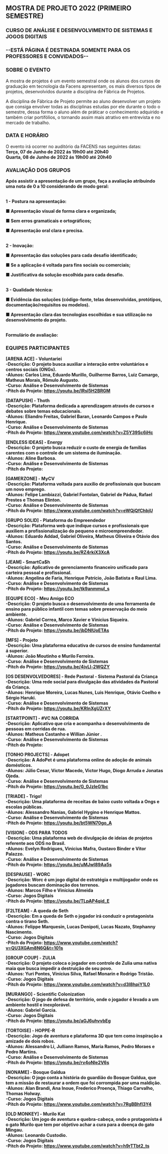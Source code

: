 ## MOSTRA DE PROJETO 2022 (PRIMEIRO SEMESTRE)
### CURSO DE ANÁLISE E DESENVOLVIMENTO DE SISTEMAS E JOGOS DIGITAIS

### --ESTÁ PÁGINA É DESTINADA SOMENTE PARA OS PROFESSORES E CONVIDADOS--

### SOBRE O EVENTO
A mostra de projetos é um evento semestral onde os alunos dos cursos de graduação em tecnologia da Facens apresentam, os mais diversos tipos de projetos, desenvolvidos durante a disciplina de Fábrica de Projetos.

A disciplina de Fábrica de Projeto permite ao aluno desenvolver um projeto que consiga envolver todas as disciplinas estudas por ele durante o todo o semestre, dessa forma o aluno além de práticar o conhecimento adquirido e também criar portifólios, o tornando assim mais atrativo em entrevista e no mercado de trabalho.

### DATA E HORÁRIO
O evento irá ocorrer no auditório da FACENS nas seguintes datas:
<br><b>Terça, 07 de Junho de 2022 ás 19h00 até 20h40
<br>Quarta, 08 de Junho de 2022 ás 19h00 até 20h40<b>
  
### AVALIAÇÃO DOS GRUPOS

Após assistir a apresentação de um grupo, faça a avaliação atribuindo uma nota de 0 a 10 considerando de modo geral:

<br><b>1 - Postura na apresentação:
  
■ Apresentação visual de forma clara e organizada;
  
■ Sem erros gramaticais e ortográficos;
  
■ Apresentação oral clara e precisa.

<br><b>2 - Inovação:
  
■ Apresentação das soluções para cada desafio identificado;
  
■ Se a aplicação é voltada para fins sociais ou comerciais; 
  
■ Justificativa da solução escolhida para cada desafio.

<br><b>3 - Qualidade técnica:
  
■ Evidência das soluções (código-fonte, telas desenvolvidas, protótipos, documentação/requisitos ou modelos).
  
■ Apresentação clara das tecnologias escolhidas e sua utilização no desenvolvimento do projeto.

<b><br>Formulário de avaliação:

### EQUIPES PARTICIPANTES
 
[ARENA ACE] - Voluntariei
<br>-Descrição: O projeto busca auxiliar a interação entre voluntários e centros sociais (ONGs).
<br>-Alunos: Carlos Lima, Eduardo Murillo, Guilherme Barros, Luiz Camargo, Matheus Morais, Rômulo Augusto.
<br>-Curso: Análise e Desenvolvimento de Sistemas
<br>-Pitch do Projeto: <a href="https://youtu.be/IRsI5H2BRGM">https://youtu.be/IRsI5H2BRGM</a>
  
[DATAPUSH] - Thoth
<br>-Descrição: Plataforma dedicada a aprendizagem através de cursos e debates sobre temas educacionais.
<br>-Alunos: Eliandro Freitas, Gabriel Baran, Leonardo Campos e Paulo Henrique.
<br>-Curso: Análise e Desenvolvimento de Sistemas
<br>-Pitch do Projeto: <a href="https://www.youtube.com/watch?v=Z5Y39Sc6iHc">https://www.youtube.com/watch?v=Z5Y39Sc6iHc</a>
  
[ENDLESS IDEAS] - Energy
<br>-Descrição: O projeto busca reduzir o custo de energia de familias carentes com o controle de um sistema de iluminação.
<br>-Alunos: Aline Barbosa.
<br>-Curso: Análise e Desenvolvimento de Sistemas
<br>-Pitch do Projeto:
  
[GAMERZONE] - MyCV
<br>-Descrição: Plataforma voltada para auxilio de profissionais que buscam um novo emprego.
<br>-Alunos: Felipe Lambiazzi, Gabriel Fontolan, Gabriel de Pádua, Rafael Prestes e Thomas Elinton.
<br>-Curso: Análise e Desenvolvimento de Sistemas
<br>-Pitch do Projeto: <a href="https://www.youtube.com/watch?v=eWQjQfChbjU">https://www.youtube.com/watch?v=eWQjQfChbjU</a>  
  
[GRUPO SOLID] - Plataforma do Empreendedor
<br>-Descrição: Plataforma web que indique cursos e profissionais que auxiliem a profissionalização do pequeno e microempreendedor.
<br>-Alunos: Eduardo Addad, Gabriel Oliveira, Matheus Oliveira e Otávio dos Santos.
<br>-Curso: Análise e Desenvolvimento de Sistemas
<br>-Pitch do Projeto: <a href="https://youtu.be/RZ4rkiX3XcA">https://youtu.be/RZ4rkiX3XcA</a>  
  
[JEAM] - SmartCa$h
<br>-Descrição: Aplicativo de gerenciamento financeiro unificado para carteira pessoal e profissional.
<br>-Alunos: Angelina de Faria, Henrique Patrício, João Batista e Raul Lima.
<br>-Curso: Análise e Desenvolvimento de Sistemas
<br>-Pitch do Projeto: <a href="https://youtu.be/tk9anmmul_s">https://youtu.be/tk9anmmul_s</a>  
  
[EQUIPE ECO] - Meu Amigo ECO
<br>-Descrição: O projeto busca o desenvolvimento de uma ferramenta de ensino para público infantil com temas sobre preservação do meio ambiente.
<br>-Alunos: Gabriel Correa, Marco Xavier e Vinicius Siqueira.
<br>-Curso: Análise e Desenvolvimento de Sistemas
<br>-Pitch do Projeto: <a href="https://youtu.be/jbDNlUoETAs">https://youtu.be/jbDNlUoETAs</a>    
  
[MFS] - Projeto
<br>-Descrição: Uma plataforma educativa de cursos de ensino fundamental á superior.
<br>-Alunos: João Moutinho e Murilo Ferreira.
<br>-Curso: Análise e Desenvolvimento de Sistemas
<br>-Pitch do Projeto: <a href="https://youtu.be/4jvLl-2WQZY">https://youtu.be/4jvLl-2WQZY</a>      
  
[OS DESENVOLVEDORES] - Rede Pastoral - Sistema Pastoral da Criança
<br>-Descrição: Uma rede social para divulgação das atividades da Pastoral da Criança.
<br>-Alunos: Henrique Moreira, Lucas Nunes, Luis Henrique, Otávio Coelho e Sérgio Haruki.
<br>-Curso: Análise e Desenvolvimento de Sistemas
<br>-Pitch do Projeto: <a href="https://youtu.be/KRInXgUZrXY">https://youtu.be/KRInXgUZrXY</a>        
  
[STARTPOINT] - #VC NA CORRIDA
<br>-Descrição: Aplicativo que cria e acompanha o desenvolvimento de pessoas em corridas de rua.
<br>-Alunos: Matheus Castanho e Willian Júnior .
<br>-Curso: Análise e Desenvolvimento de Sistemas
<br>-Pitch do Projeto:
  
[TONHO PROJECTS] - Adopet
<br>-Descrição: A AdoPet é uma plataforma online de adoção de animais domésticos.
<br>-Alunos: Júlio Cesar, Victor Macedo, Victor Hugo, Diogo Arruda e Jonatas Ojeda.
<br>-Curso: Análise e Desenvolvimento de Sistemas
<br>-Pitch do Projeto: <a href="https://youtu.be/G_0JzIeG1bc">https://youtu.be/G_0JzIeG1bc</a>        
  
[TRIADE] - Trigo!
<br>-Descrição: Uma plataforma de receitas de baixo custo voltada a Ongs e escolas públicas.
<br>-Alunos: Alessandro Nanias, Gabriel Hygino e Henrique Mattos.
<br>-Curso: Análise e Desenvolvimento de Sistemas
<br>-Pitch do Projeto: <a href="https://youtu.be/bt5WN70go_A">https://youtu.be/bt5WN70go_A</a>        
  
[VISION] - ODS PARA TODOS
<br>-Descrição: Uma plataforma web de divulgação de ideias de projetos referente aos ODS no Brasil.
<br>-Alunos: Evelyn Rodrigues, Vinicius Mafra, Gustavo Binder e Vitor Palazzo.
<br>-Curso: Análise e Desenvolvimento de Sistemas
<br>-Pitch do Projeto: <a href="https://youtu.be/uMJwl89Aa5s">https://youtu.be/uMJwl89Aa5s</a>          
  
[DESPAUSE] - WORC
<br>-Descrição: Worc é um jogo digital de estratégia e multijogador onde os jogadores buscam dominação dos terrenos.
<br>-Alunos: Marcos Filho e Vinícius Almeida
<br>-Curso: Jogos Digitais
<br>-Pitch do Projeto: <a href="https://youtu.be/TLpAP4qid_E">https://youtu.be/TLpAP4qid_E</a>          
  
[F2LTEAM] - A queda de Seth
<br>-Descrição: Em a queda de Seth o jogador irá conduzir o protagonista contra o tirano Seth.
<br>-Alunos: Felippe Marquesin, Lucas Denipoti, Lucas Nazato, Stephanny Nascimento.
<br>-Curso: Jogos Digitais
<br>-Pitch do Projeto: <a href="https://www.youtube.com/watch?v=QU3XGAm8N6Q&t=101s">https://www.youtube.com/watch?v=QU3XGAm8N6Q&t=101s</a>          
  
[GROUP COUP] - ZULIA
<br>-Descrição: O projeto coloca o jogador em controle de Zulia uma nativa maia que busca impedir a destruição de seu povo.
<br>-Alunos: Yuri Pontes, Vinícius Silva, Rafael Monarin e Rodrigo Tristão.
<br>-Curso: Jogos Digitais
<br>-Pitch do Projeto: <a href="https://www.youtube.com/watch?v=d3l8hpiY1L0">https://www.youtube.com/watch?v=d3l8hpiY1L0</a>            
  
[MURANGO] - Scientific Colonization
<br>-Descrição: O jogo de defesa de território, onde o jogador é levado a um ambiente hostil e inexplorável.
<br>-Alunos: Gabriel Garcia.
<br>-Curso: Jogos Digitais
<br>-Pitch do Projeto: <a href="https://youtu.be/aGJ6uhvvbEg">https://youtu.be/aGJ6uhvvbEg</a>            
  
[TORTOISE] - HOPPE-R
<br>-Descrição: Jogo de aventura e plataforma 3D que tem como inspiração a amizade de dois robos.
<br>-Alunos: Alessandro Li, Julliann Ramos, Maria Ramos, Pedro Moraes e Pedro Martins.
<br>-Curso: Análise e Desenvolvimento de Sistemas
<br>-Pitch do Projeto: <a href="https://youtu.be/rv4oNle2V6s">https://youtu.be/rv4oNle2V6s</a>            

[NONAME] - Bosque Galdua
<br>-Descrição: O jogo conta a história do guardião do Bosque Galdua, que tem a missão de restaurar a ordem que foi corrompida por uma maldição.
<br>-Alunos: Alan Brandi, Ana Inoue, Frederico Proença, Thiago Carvalho, Thomas Holway.
<br>-Curso: Jogos Digitais
<br>-Pitch do Projeto: <a href="https://www.youtube.com/watch?v=7RgBBhfl3Y4">https://www.youtube.com/watch?v=7RgBBhfl3Y4</a>            
  
[OLD MONKEY] - Murilo Kat
<br>-Descrição: Um jogo de aventura e quebra-cabeça, onde o protagonista é o gato Murilo que tem por objetivo achar a cura para a doença do gato Mingau.
<br>-Alunos: Leonardo Custodio.
<br>-Curso: Jogos Digitais
<br>-Pitch do Projeto: <a href="https://www.youtube.com/watch?v=h9rTTbt2_ts">https://www.youtube.com/watch?v=h9rTTbt2_ts</a>              
